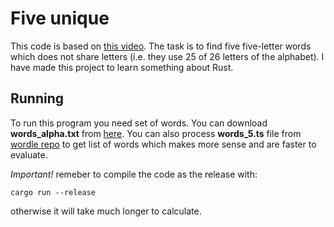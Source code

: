 # Five unique

This code is based on [this video](https://www.youtube.com/watch?v=_-AfhLQfb6w). The task is to find five five-letter words which does not share letters (i.e. they use 25 of 26 letters of the alphabet).
I have made this project to learn something about Rust.

## Running 

To run this program you need set of words. You can download **words_alpha.txt** from [here](https://github.com/dwyl/english-words).
You can also process **words_5.ts** file from [wordle repo](https://github.com/MikhaD/wordle/blob/main/src/words_5.ts) to get list of words which makes more sense and are faster to evaluate.

*Important!* remeber to compile the code as the release with:

`cargo run --release`

otherwise it will take much longer to calculate.
